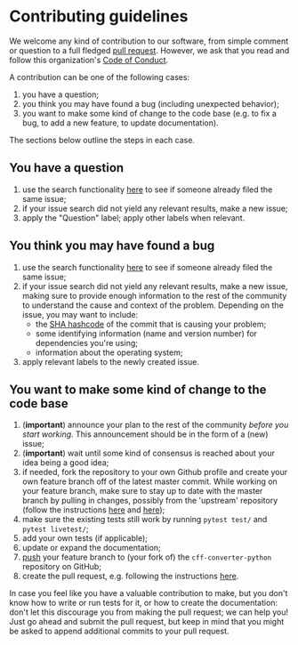 # Contributing guidelines

We welcome any kind of contribution to our software, from simple comment or
question to a full fledged [pull
request](https://help.github.com/articles/about-pull-requests/). However, we ask
that you read and follow this organization's [Code of Conduct](https://github.com/citation-file-format/citation-file-format/blob/master/CODE_OF_CONDUCT.md).

A contribution can be one of the following cases:

1. you have a question;
1. you think you may have found a bug (including unexpected behavior);
1. you want to make some kind of change to the code base (e.g. to fix a bug, to add
   a new feature, to update documentation).

The sections below outline the steps in each case.

## You have a question

1. use the search functionality
   [here](https://github.com/citation-file-format/cff-converter-python/issues) to see if someone already filed the same issue;
1. if your issue search did not yield any relevant results, make a new issue;
1. apply the "Question" label; apply other labels when relevant.

## You think you may have found a bug

1. use the search functionality
   [here](https://github.com/citation-file-format/cff-converter-python/issues) to see if someone already filed the same issue;
1. if your issue search did not yield any relevant results, make a new issue,
   making sure to provide enough information to the rest of the community to
   understand the cause and context of the problem. Depending on the issue, you may
   want to include:
    - the [SHA
      hashcode](https://help.github.com/articles/autolinked-references-and-urls/#commit-shas)
      of the commit that is causing your problem;
    - some identifying information (name and version number) for dependencies you're
      using;
    - information about the operating system;
1. apply relevant labels to the newly created issue.

## You want to make some kind of change to the code base

1. (**important**) announce your plan to the rest of the community _before you
   start working_. This announcement should be in the form of a (new) issue;
1. (**important**) wait until some kind of consensus is reached about your idea
   being a good idea;
1. if needed, fork the repository to your own Github profile and create your own
   feature branch off of the latest master commit. While working on your feature
   branch, make sure to stay up to date with the master branch by pulling in changes, possibly from the 'upstream' repository (follow the instructions [here](https://help.github.com/articles/configuring-a-remote-for-a-fork/) and [here](https://help.github.com/articles/syncing-a-fork/));
1. make sure the existing tests still work by running ``pytest test/`` and ``pytest livetest/``;
1. add your own tests (if applicable);
1. update or expand the documentation;
1. [push](http://rogerdudler.github.io/git-guide/) your feature branch to (your
   fork of) the ``cff-converter-python`` repository on GitHub;
1. create the pull request, e.g. following the instructions
   [here](https://help.github.com/articles/creating-a-pull-request/).

In case you feel like you have a valuable contribution to make, but you don't know
how to write or run tests for it, or how to create the documentation: don't
let this discourage you from making the pull request; we can help you! Just go
ahead and submit the pull request, but keep in mind that you might be asked to
append additional commits to your pull request.

